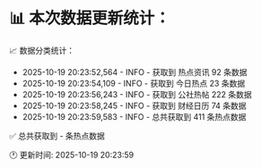 📊 本次数据更新统计：
==========================

📈 数据分类统计：
- 2025-10-19 20:23:52,564 - INFO - 获取到 热点资讯 92 条数据
- 2025-10-19 20:23:54,109 - INFO - 获取到 今日热点 23 条数据
- 2025-10-19 20:23:56,243 - INFO - 获取到 公社热帖 222 条数据
- 2025-10-19 20:23:58,245 - INFO - 获取到 财经日历 74 条数据
- 2025-10-19 20:23:59,583 - INFO - 总共获取到 411 条热点数据

✅ 总共获取到 - 条热点数据

🕐 更新时间: 2025-10-19 20:23:59
